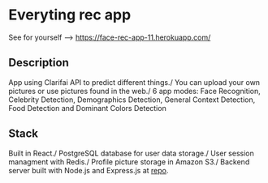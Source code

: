 # Everyting rec app
See for yourself --> https://face-rec-app-11.herokuapp.com/

## Description
App using Clarifai API to predict different things./
You can upload your own pictures or use pictures found in the web./
6 app modes: Face Recognition, Celebrity Detection, Demographics Detection, General Context Detection, Food Detection and Dominant Colors Detection 

## Stack
Built in React./
PostgreSQL database for user data storage./
User session managment with Redis./
Profile picture storage in Amazon S3./
Backend server built with Node.js and Express.js at [repo](https://github.com/Nemezisp/face-rec-api/).

